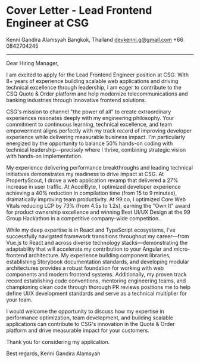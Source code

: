 # Cover Letter - Lead Frontend Engineer at CSG

Kenni Gandira Alamsyah
Bangkok, Thailand
devkenni.g@gmail.com
+66 0842704245

---

Dear Hiring Manager,

I am excited to apply for the Lead Frontend Engineer position at CSG. With 8+ years of experience building scalable web applications and driving technical excellence through leadership, I am eager to contribute to the CSQ Quote & Order platform and help modernize telecommunications and banking industries through innovative frontend solutions.

CSG's mission to channel "the power of all" to create extraordinary experiences resonates deeply with my engineering philosophy. Your commitment to continuous learning, technical excellence, and team empowerment aligns perfectly with my track record of improving developer experience while delivering measurable business impact. I'm particularly energized by the opportunity to balance 50% hands-on coding with technical leadership—precisely where I thrive, combining strategic vision with hands-on implementation.

My experience delivering performance breakthroughs and leading technical initiatives demonstrates my readiness to drive impact at CSG. At PropertyScout, I drove a web application revamp that delivered a 27% increase in user traffic. At AccelByte, I optimized developer experience achieving a 40% reduction in compilation time (from 15 to 9 minutes), dramatically improving team productivity. At 99.co, I optimized Core Web Vitals reducing LCP by 73% (from 4.5s to 1.2s), earning the "Own It" award for product ownership excellence and winning Best UI/UX Design at the 99 Group Hackathon in a competitive company-wide competition.

While my deep expertise is in React and TypeScript ecosystems, I've successfully navigated framework transitions throughout my career—from Vue.js to React and across diverse technology stacks—demonstrating the adaptability that will accelerate my contribution to your Angular and micro-frontend architecture. My experience building component libraries, establishing Storybook documentation standards, and developing modular architectures provides a robust foundation for working with web components and modern frontend systems. Additionally, my proven track record establishing code conventions, mentoring engineering teams, and championing clean code through thorough PR reviews positions me to help define UI/X development standards and serve as a technical multiplier for your team.

I would welcome the opportunity to discuss how my expertise in performance optimization, team development, and building scalable applications can contribute to CSG's innovation in the Quote & Order platform and drive measurable impact for your customers.

Thank you for considering my application.

Best regards,
Kenni Gandira Alamsyah
